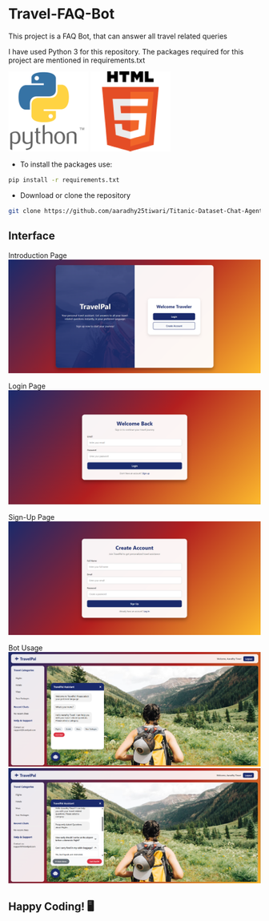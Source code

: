 # Travel-FAQ-Bot

This project is a FAQ Bot, that can answer all travel related queries

I have used Python 3 for this repository. The packages required for this project are mentioned in requirements.txt

![Python](images/Python.png) ![HTML](images/HTML5.png)

- To install the packages use:

```bash
pip install -r requirements.txt
```

- Download or clone the repository

```bash
git clone https://github.com/aaradhy25tiwari/Titanic-Dataset-Chat-Agent.git
```

## Interface

Introduction Page
![Intro](images/Intro.png)

Login Page
![Login](images/Login.png)

Sign-Up Page
![Sign-Up](images/SignUp.png)

Bot Usage
![example1](images/bot1.png)
![example2](images/bot2.png)

## Happy Coding! 🖥️
